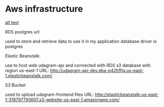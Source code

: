 # Aws infrastructure

[alt text](./aws-infrastructure.png)

RDS postgres url:

used to store and retrieve data to use it in my application
database driver is postgres

Elastic Beanstalk:

use to host web udagram-api and connected with RDS s3 database
with region us-east-1
URL: http://udagram-api-dev.eba-p42hffjq.us-east-1.elasticbeanstalk.com/

S3 Bucket

used to upload udagram-frontend files 
URL: http://elasticbeanstalk-us-east-1-318797793607.s3-website-us-east-1.amazonaws.com/